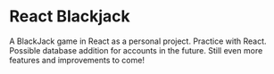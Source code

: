 # React Blackjack

A BlackJack game in React as a personal project. Practice with React. Possible database addition for accounts in the future. Still even more features and improvements to come! 
